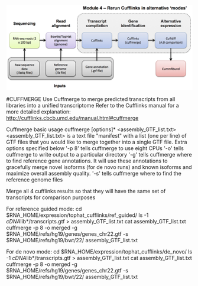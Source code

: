 ![RNA-seq Flowchart - Module 4](Images/RNA-seq_Flowchart4.png)

#CUFFMERGE
Use Cuffmerge to merge predicted transcripts from all libraries into a unified transcriptome
Refer to the Cufflinks manual for a more detailed explanation:
http://cufflinks.cbcb.umd.edu/manual.html#cuffmerge
	
 Cuffmerge basic usage
 cuffmerge [options]* <assembly_GTF_list.txt> 
 <assembly_GTF_list.txt> is a text file "manifest" with a list (one per line) of GTF files that you would like to merge together into a single GTF file. 
Extra options specified below
 '-p 8' tells cuffmerge to use eight CPUs
 '-o' tells cuffmerge to write output to a particular directory
 '-g' tells cuffmerge where to find reference gene annotations. It will use these annotations to gracefully merge novel isoforms (for de novo runs) and known isoforms and maximize overall assembly quality.
 '-s' tells cuffmerge where to find the reference genome files
	
Merge all 4 cufflinks results so that they will have the same set of transcripts for comparison purposes
	
 For reference guided mode:
	cd $RNA_HOME/expression/tophat_cufflinks/ref_guided/
	ls -1 *cDNA*lib*/transcripts.gtf > assembly_GTF_list.txt
	cat assembly_GTF_list.txt
	cuffmerge -p 8 -o merged -g $RNA_HOME/refs/hg19/genes/genes_chr22.gtf -s $RNA_HOME/refs/hg19/bwt/22/ assembly_GTF_list.txt
	
 For de novo mode:
	cd $RNA_HOME/expression/tophat_cufflinks/de_novo/
	ls -1 *cDNA*lib*/transcripts.gtf > assembly_GTF_list.txt
	cat assembly_GTF_list.txt
	cuffmerge -p 8 -o merged -g $RNA_HOME/refs/hg19/genes/genes_chr22.gtf -s $RNA_HOME/refs/hg19/bwt/22/ assembly_GTF_list.txt
	
